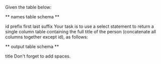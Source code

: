 Given the table below:

** names table schema **

id
prefix
first
last
suffix
Your task is to use a select statement to return a single column table containing the full title of the person (concatenate all columns together except id), as follows:

** output table schema **

title
Don't forget to add spaces.
